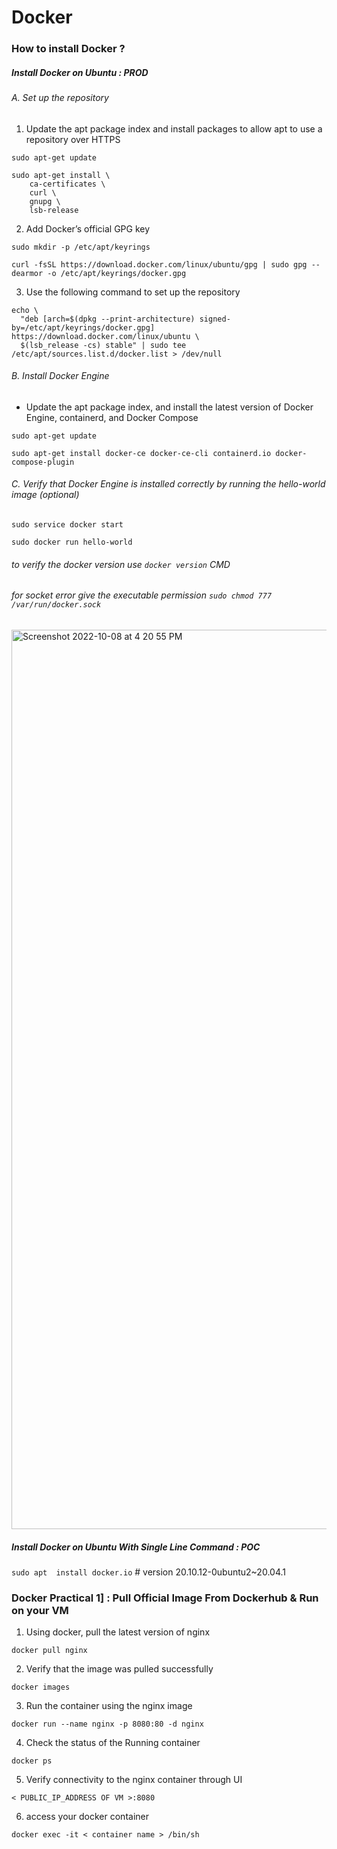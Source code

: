 # Docker

### How to install Docker ?
##### Install Docker on Ubuntu : PROD
###### A. Set up the repository
1. Update the apt package index and install packages to allow apt to use a repository over HTTPS
```
sudo apt-get update
```
```
sudo apt-get install \
    ca-certificates \
    curl \
    gnupg \
    lsb-release
```
2. Add Docker’s official GPG key
```
sudo mkdir -p /etc/apt/keyrings
```
```
curl -fsSL https://download.docker.com/linux/ubuntu/gpg | sudo gpg --dearmor -o /etc/apt/keyrings/docker.gpg
```
3. Use the following command to set up the repository
```
echo \
  "deb [arch=$(dpkg --print-architecture) signed-by=/etc/apt/keyrings/docker.gpg] https://download.docker.com/linux/ubuntu \
  $(lsb_release -cs) stable" | sudo tee /etc/apt/sources.list.d/docker.list > /dev/null
```
###### B. Install Docker Engine

* Update the apt package index, and install the latest version of Docker Engine, containerd, and Docker Compose
```
sudo apt-get update
```
```
sudo apt-get install docker-ce docker-ce-cli containerd.io docker-compose-plugin
```
###### C. Verify that Docker Engine is installed correctly by running the hello-world image (optional)
```
sudo service docker start
```
```
sudo docker run hello-world
```
###### to verify the docker version use ```docker version``` CMD
###### for socket error give the executable permission ```sudo chmod 777 /var/run/docker.sock```
<img width="1439" alt="Screenshot 2022-10-08 at 4 20 55 PM" src="https://user-images.githubusercontent.com/103893307/194703847-e6b50338-eb2b-4ff5-959f-9f3bdae725c4.png">


##### Install Docker on Ubuntu With Single Line Command : POC

```sudo apt  install docker.io```  # version 20.10.12-0ubuntu2~20.04.1


### Docker Practical 1] : Pull Official Image From Dockerhub & Run on your VM
1. Using docker, pull the latest version of nginx
```
docker pull nginx
```
2. Verify that the image was pulled successfully
```
docker images
```
3. Run the container using the nginx image
```
docker run --name nginx -p 8080:80 -d nginx
```
4. Check the status of the Running container
```
docker ps
```
5. Verify connectivity to the nginx container through UI
```
< PUBLIC_IP_ADDRESS OF VM >:8080
```
6. access your docker container
```
docker exec -it < container name > /bin/sh
```



